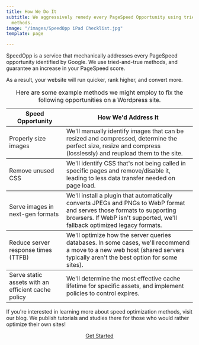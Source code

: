 ```yaml
---
title: How We Do It
subtitle: We aggressively remedy every PageSpeed Opportunity using tried-and-true
  methods.
image: "/images/SpeedOpp iPad Checklist.jpg"
template: page

---
```

SpeedOpp is a service that mechanically addresses every PageSpeed opportunity identified by Google. We use tried-and-true methods, and guarantee an increase in your PageSpeed score.

As a result, your website will run quicker, rank higher, and convert more.

<table>
<caption>Here are some example methods we might employ to fix the following opportunities on a Wordpress site.</caption>
<thead>
<tr>
<th>Speed Opportunity</th>
<th>How We'd Address It</th>
</tr>
</thead>
<tbody>
<tr>
<td>Properly size images</td>
<td>We'll manually identify images that can be resized and compressed, determine the perfect size, resize and compress (losslessly) and reupload them to the site.</td>
</tr>
</tbody>
<tbody>
<tr>
<td>Remove unused CSS</td>
<td>We'll identify CSS that's not being called in specific pages and remove/disable it, leading to less data transfer needed on page load.</td>
</tr>
</tbody>
<tbody>
<tr>
<td>Serve images in next-gen formats</td>
<td>We'll install a plugin that automatically converts JPEGs and PNGs to WebP format and serves those formats to supporting browsers. If WebP isn't supported, we'll fallback optimized legacy formats.</td>
</tr>
</tbody>
<tbody>
<tr>
<td>Reduce server response times (TTFB)</td>
<td>We'll optimize how the server queries databases. In some cases, we'll recommend a move to a new web host (shared servers typically aren't the best option for some sites).</td>
</tr>
</tbody>
<tbody>
<tr>
<td>Serve static assets with an efficient cache policy</td>
<td>We'll determine the most effective cache lifetime for specific assets, and implement policies to control expires.</td>
</tr>
</tbody>
</table>

If you're interested in learning more about speed optimization methods, visit our blog. We publish tutorials and studies there for those who would rather optimize their own sites!

<center><a href="https://speedopp.com/contact" class="button secondary">Get Started</a></center>